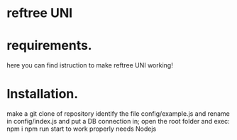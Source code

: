 
# reftree UNI

# requirements.
here you can find istruction to make reftree UNI working!
# Installation.
make a git clone of repository
identify the file config/example.js and rename in config/index.js and put a DB connection in;
open the root folder and exec:
npm i
npm run start
to work properly needs Nodejs


